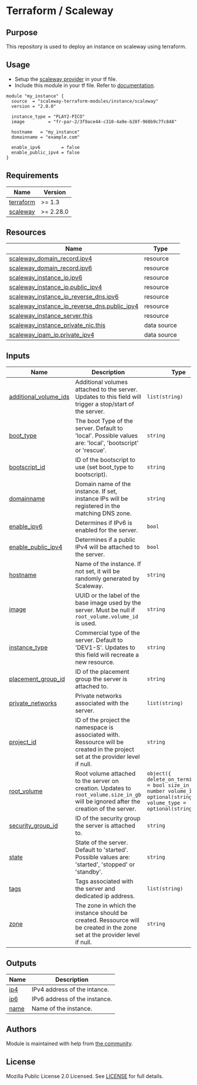 # Terraform / Scaleway

## Purpose

This repository is used to deploy an instance on scaleway using terraform.

## Usage

- Setup the [scaleway provider](https://www.terraform.io/docs/providers/scaleway/index.html) in your tf file.
- Include this module in your tf file. Refer to [documentation](https://www.terraform.io/docs/modules/sources.html#generic-git-repository).

```hcl
module "my_instance" {
  source  = "scaleway-terraform-modules/instance/scaleway"
  version = "2.0.0"

  instance_type = "PLAY2-PICO"
  image         = "fr-par-2/3f9ace44-c310-4a9e-b28f-960b9c7fc848"

  hostname   = "my_instance"
  domainname = "example.com"

  enable_ipv6        = false
  enable_public_ipv4 = false
}
```

<!-- BEGIN_TF_DOCS -->
## Requirements

| Name | Version |
|------|---------|
| <a name="requirement_terraform"></a> [terraform](#requirement_terraform) | >= 1.3 |
| <a name="requirement_scaleway"></a> [scaleway](#requirement_scaleway) | >= 2.28.0 |

## Resources

| Name | Type |
|------|------|
| [scaleway_domain_record.ipv4](https://registry.terraform.io/providers/scaleway/scaleway/latest/docs/resources/domain_record) | resource |
| [scaleway_domain_record.ipv6](https://registry.terraform.io/providers/scaleway/scaleway/latest/docs/resources/domain_record) | resource |
| [scaleway_instance_ip.ipv6](https://registry.terraform.io/providers/scaleway/scaleway/latest/docs/resources/instance_ip) | resource |
| [scaleway_instance_ip.public_ipv4](https://registry.terraform.io/providers/scaleway/scaleway/latest/docs/resources/instance_ip) | resource |
| [scaleway_instance_ip_reverse_dns.ipv6](https://registry.terraform.io/providers/scaleway/scaleway/latest/docs/resources/instance_ip_reverse_dns) | resource |
| [scaleway_instance_ip_reverse_dns.public_ipv4](https://registry.terraform.io/providers/scaleway/scaleway/latest/docs/resources/instance_ip_reverse_dns) | resource |
| [scaleway_instance_server.this](https://registry.terraform.io/providers/scaleway/scaleway/latest/docs/resources/instance_server) | resource |
| [scaleway_instance_private_nic.this](https://registry.terraform.io/providers/scaleway/scaleway/latest/docs/data-sources/instance_private_nic) | data source |
| [scaleway_ipam_ip.private_ipv4](https://registry.terraform.io/providers/scaleway/scaleway/latest/docs/data-sources/ipam_ip) | data source |

## Inputs

| Name | Description | Type | Default | Required |
|------|-------------|------|---------|:--------:|
| <a name="input_additional_volume_ids"></a> [additional_volume_ids](#input_additional_volume_ids) | Additional volumes attached to the server. Updates to this field will trigger a stop/start of the server. | `list(string)` | `[]` | no |
| <a name="input_boot_type"></a> [boot_type](#input_boot_type) | The boot Type of the server. Default to 'local'. Possible values are: 'local', 'bootscript' or 'rescue'. | `string` | `"local"` | no |
| <a name="input_bootscript_id"></a> [bootscript_id](#input_bootscript_id) | ID of the bootscript to use (set boot_type to bootscript). | `string` | `null` | no |
| <a name="input_domainname"></a> [domainname](#input_domainname) | Domain name of the instance. If set, instance IPs will be registered in the matching DNS zone. | `string` | `null` | no |
| <a name="input_enable_ipv6"></a> [enable_ipv6](#input_enable_ipv6) | Determines if IPv6 is enabled for the server. | `bool` | `false` | no |
| <a name="input_enable_public_ipv4"></a> [enable_public_ipv4](#input_enable_public_ipv4) | Determines if a public IPv4 will be attached to the server. | `bool` | `false` | no |
| <a name="input_hostname"></a> [hostname](#input_hostname) | Name of the instance. If not set, it will be randomly generated by Scaleway. | `string` | `null` | no |
| <a name="input_image"></a> [image](#input_image) | UUID or the label of the base image used by the server. Must be null if `root_volume.volume_id` is used. | `string` | `null` | no |
| <a name="input_instance_type"></a> [instance_type](#input_instance_type) | Commercial type of the server. Default to 'DEV1-S'. Updates to this field will recreate a new resource. | `string` | `"DEV1-S"` | no |
| <a name="input_placement_group_id"></a> [placement_group_id](#input_placement_group_id) | ID of the placement group the server is attached to. | `string` | `null` | no |
| <a name="input_private_networks"></a> [private_networks](#input_private_networks) | Private networks associated with the server. | `list(string)` | `[]` | no |
| <a name="input_project_id"></a> [project_id](#input_project_id) | ID of the project the namespace is associated with. Ressource will be created in the project set at the provider level if null. | `string` | `null` | no |
| <a name="input_root_volume"></a> [root_volume](#input_root_volume) | Root volume attached to the server on creation. Updates to `root_volume.size_in_gb` will be ignored after the creation of the server. | ```object({ delete_on_termination = bool size_in_gb = number volume_id = optional(string) volume_type = optional(string) })``` | `null` | no |
| <a name="input_security_group_id"></a> [security_group_id](#input_security_group_id) | ID of the security group the server is attached to. | `string` | `null` | no |
| <a name="input_state"></a> [state](#input_state) | State of the server. Default to 'started'. Possible values are: 'started', 'stopped' or 'standby'. | `string` | `"started"` | no |
| <a name="input_tags"></a> [tags](#input_tags) | Tags associated with the server and dedicated ip address. | `list(string)` | `[]` | no |
| <a name="input_zone"></a> [zone](#input_zone) | The zone in which the instance should be created. Ressource will be created in the zone set at the provider level if null. | `string` | `null` | no |

## Outputs

| Name | Description |
|------|-------------|
| <a name="output_ip4"></a> [ip4](#output_ip4) | IPv4 address of the intance. |
| <a name="output_ip6"></a> [ip6](#output_ip6) | IPv6 address of the instance. |
| <a name="output_name"></a> [name](#output_name) | Name of the instance. |
<!-- END_TF_DOCS -->

## Authors

Module is maintained with help from [the community](https://github.com/scaleway-terraform-modules/terraform-scaleway-instance/graphs/contributors).

## License

Mozilla Public License 2.0 Licensed. See [LICENSE](https://github.com/scaleway-terraform-modules/terraform-scaleway-instance/tree/master/LICENSE) for full details.
